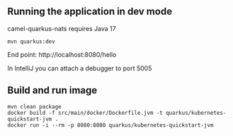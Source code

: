 
## Running the application in dev mode

camel-quarkus-nats requires Java 17

```shell script
mvn quarkus:dev
```

End point: http://localhost:8080/hello

In IntelliJ you can attach a debugger to port 5005

## Build and run image

```shell script
mvn clean package
docker build -f src/main/docker/Dockerfile.jvm -t quarkus/kubernetes-quickstart-jvm .
docker run -i --rm -p 8080:8080 quarkus/kubernetes-quickstart-jvm
```